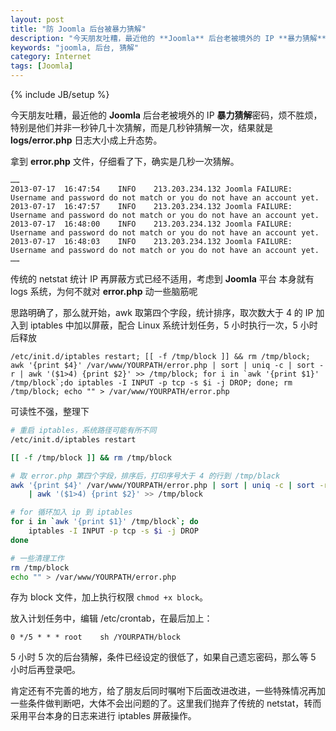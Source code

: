 ```yaml
---
layout: post
title: "防 Joomla 后台被暴力猜解"
description: "今天朋友吐糟，最近他的 **Joomla** 后台老被境外的 IP **暴力猜解**密码，烦不胜烦"
keywords: "joomla, 后台, 猜解"
category: Internet
tags: [Joomla]
---
```

{% include JB/setup %}

今天朋友吐糟，最近他的 **Joomla** 后台老被境外的 IP **暴力猜解**密码，烦不胜烦，特别是他们并非一秒钟几十次猜解，而是几秒钟猜解一次，结果就是 **logs/error.php** 日志大小成上升态势。

拿到 **error.php** 文件，仔细看了下，确实是几秒一次猜解。

```
……
2013-07-17	16:47:54	INFO	213.203.234.132	Joomla FAILURE: 	Username and password do not match or you do not have an account yet.
2013-07-17	16:47:57	INFO	213.203.234.132	Joomla FAILURE: 	Username and password do not match or you do not have an account yet.
2013-07-17	16:48:00	INFO	213.203.234.132	Joomla FAILURE: 	Username and password do not match or you do not have an account yet.
2013-07-17	16:48:03	INFO	213.203.234.132	Joomla FAILURE: 	Username and password do not match or you do not have an account yet.
……
```

<!-- more -->
传统的 netstat 统计 IP 再屏蔽方式已经不适用，考虑到 **Joomla** 平台 本身就有 logs 系统，为何不就对 **error.php** 动一些脑筋呢

思路明确了，那么就开始，awk 取第四个字段，统计排序，取次数大于 4 的 IP 加入到 iptables 中加以屏蔽，配合 Linux 系统计划任务，5 小时执行一次，5 小时后释放

```
/etc/init.d/iptables restart; [[ -f /tmp/block ]] && rm /tmp/block; awk '{print $4}' /var/www/YOURPATH/error.php | sort | uniq -c | sort -r | awk '($1>4) {print $2}' >> /tmp/block; for i in `awk '{print $1}' /tmp/block`;do iptables -I INPUT -p tcp -s $i -j DROP; done; rm /tmp/block; echo "" > /var/www/YOURPATH/error.php
```

可读性不强，整理下

```bash
# 重启 iptables，系统路径可能有所不同
/etc/init.d/iptables restart

[[ -f /tmp/block ]] && rm /tmp/block

# 取 error.php 第四个字段，排序后，打印序号大于 4 的行到 /tmp/black
awk '{print $4}' /var/www/YOURPATH/error.php | sort | uniq -c | sort -r \
    | awk '($1>4) {print $2}' >> /tmp/block

# for 循环加入 ip 到 iptables
for i in `awk '{print $1}' /tmp/block`; do
    iptables -I INPUT -p tcp -s $i -j DROP
done

# 一些清理工作
rm /tmp/block
echo "" > /var/www/YOURPATH/error.php
```
存为 block 文件，加上执行权限 `chmod +x block`。

放入计划任务中，编辑 /etc/crontab，在最后加上：

    0 */5 * * * root    sh /YOURPATH/block

5 小时 5 次的后台猜解，条件已经设定的很低了，如果自己遗忘密码，那么等 5 小时后再登录吧。

肯定还有不完善的地方，给了朋友后同时嘱咐下后面改进改进，一些特殊情况再加一些条件做判断吧，大体不会出问题的了。这里我们抛弃了传统的 netstat，转而采用平台本身的日志来进行 iptables 屏蔽操作。
